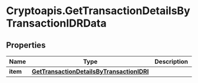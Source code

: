 # Cryptoapis.GetTransactionDetailsByTransactionIDRData

## Properties

Name | Type | Description | Notes
------------ | ------------- | ------------- | -------------
**item** | [**GetTransactionDetailsByTransactionIDRI**](GetTransactionDetailsByTransactionIDRI.md) |  | 


